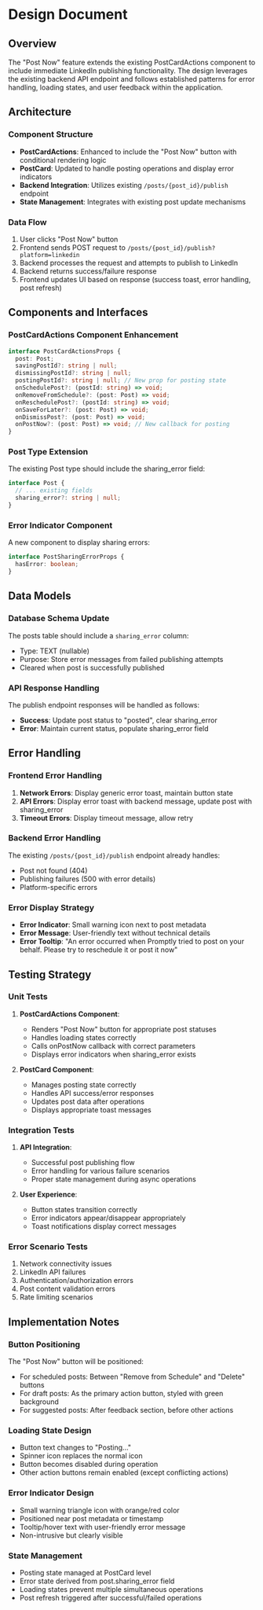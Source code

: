 # Design Document

## Overview

The "Post Now" feature extends the existing PostCardActions component to include immediate LinkedIn publishing functionality. The design leverages the existing backend API endpoint and follows established patterns for error handling, loading states, and user feedback within the application.

## Architecture

### Component Structure
- **PostCardActions**: Enhanced to include the "Post Now" button with conditional rendering logic
- **PostCard**: Updated to handle posting operations and display error indicators
- **Backend Integration**: Utilizes existing `/posts/{post_id}/publish` endpoint
- **State Management**: Integrates with existing post update mechanisms

### Data Flow
1. User clicks "Post Now" button
2. Frontend sends POST request to `/posts/{post_id}/publish?platform=linkedin`
3. Backend processes the request and attempts to publish to LinkedIn
4. Backend returns success/failure response
5. Frontend updates UI based on response (success toast, error handling, post refresh)

## Components and Interfaces

### PostCardActions Component Enhancement

```typescript
interface PostCardActionsProps {
  post: Post;
  savingPostId?: string | null;
  dismissingPostId?: string | null;
  postingPostId?: string | null; // New prop for posting state
  onSchedulePost?: (postId: string) => void;
  onRemoveFromSchedule?: (post: Post) => void;
  onReschedulePost?: (postId: string) => void;
  onSaveForLater?: (post: Post) => void;
  onDismissPost?: (post: Post) => void;
  onPostNow?: (post: Post) => void; // New callback for posting
}
```

### Post Type Extension

The existing Post type should include the sharing_error field:

```typescript
interface Post {
  // ... existing fields
  sharing_error?: string | null;
}
```

### Error Indicator Component

A new component to display sharing errors:

```typescript
interface PostSharingErrorProps {
  hasError: boolean;
}
```

## Data Models

### Database Schema Update
The posts table should include a `sharing_error` column:
- Type: TEXT (nullable)
- Purpose: Store error messages from failed publishing attempts
- Cleared when post is successfully published

### API Response Handling
The publish endpoint responses will be handled as follows:
- **Success**: Update post status to "posted", clear sharing_error
- **Error**: Maintain current status, populate sharing_error field

## Error Handling

### Frontend Error Handling
1. **Network Errors**: Display generic error toast, maintain button state
2. **API Errors**: Display error toast with backend message, update post with sharing_error
3. **Timeout Errors**: Display timeout message, allow retry

### Backend Error Handling
The existing `/posts/{post_id}/publish` endpoint already handles:
- Post not found (404)
- Publishing failures (500 with error details)
- Platform-specific errors

### Error Display Strategy
- **Error Indicator**: Small warning icon next to post metadata
- **Error Message**: User-friendly text without technical details
- **Error Tooltip**: "An error occurred when Promptly tried to post on your behalf. Please try to reschedule it or post it now"

## Testing Strategy

### Unit Tests
1. **PostCardActions Component**:
   - Renders "Post Now" button for appropriate post statuses
   - Handles loading states correctly
   - Calls onPostNow callback with correct parameters
   - Displays error indicators when sharing_error exists

2. **PostCard Component**:
   - Manages posting state correctly
   - Handles API success/error responses
   - Updates post data after operations
   - Displays appropriate toast messages

### Integration Tests
1. **API Integration**:
   - Successful post publishing flow
   - Error handling for various failure scenarios
   - Proper state management during async operations

2. **User Experience**:
   - Button states transition correctly
   - Error indicators appear/disappear appropriately
   - Toast notifications display correct messages

### Error Scenario Tests
1. Network connectivity issues
2. LinkedIn API failures
3. Authentication/authorization errors
4. Post content validation errors
5. Rate limiting scenarios

## Implementation Notes

### Button Positioning
The "Post Now" button will be positioned:
- For scheduled posts: Between "Remove from Schedule" and "Delete" buttons
- For draft posts: As the primary action button, styled with green background
- For suggested posts: After feedback section, before other actions

### Loading State Design
- Button text changes to "Posting..."
- Spinner icon replaces the normal icon
- Button becomes disabled during operation
- Other action buttons remain enabled (except conflicting actions)

### Error Indicator Design
- Small warning triangle icon with orange/red color
- Positioned near post metadata or timestamp
- Tooltip/hover text with user-friendly error message
- Non-intrusive but clearly visible

### State Management
- Posting state managed at PostCard level
- Error state derived from post.sharing_error field
- Loading states prevent multiple simultaneous operations
- Post refresh triggered after successful/failed operations